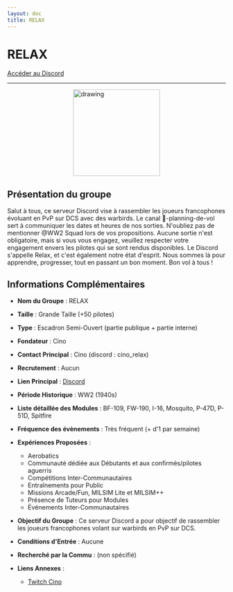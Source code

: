 ```yaml
---
layout: doc
title: RELAX
---
```


# RELAX

[Accéder au Discord](https://discord.gg/XZkQYGbnxF)

---
<img src="/commus_img/relax.webp" alt="drawing" width="200" style="display: block; margin-left: auto; margin-right: auto;"/>

## Présentation du groupe

Salut à tous, ce serveur Discord vise à rassembler les joueurs francophones évoluant en PvP sur DCS avec des warbirds. Le canal 📰-planning-de-vol sert à communiquer les dates et heures de nos sorties. N'oubliez pas de mentionner @WW2 Squad lors de vos propositions. Aucune sortie n'est obligatoire, mais si vous vous engagez, veuillez respecter votre engagement envers les pilotes qui se sont rendus disponibles. Le Discord s'appelle Relax, et c'est également notre état d'esprit. Nous sommes là pour apprendre, progresser, tout en passant un bon moment. Bon vol à tous !

## Informations Complémentaires

- **Nom du Groupe** : RELAX
- **Taille** : Grande Taille (+50 pilotes)
- **Type** : Escadron Semi-Ouvert (partie publique + partie interne)
- **Fondateur** : Cino
- **Contact Principal** : Cino (discord : cino_relax)
- **Recrutement** : Aucun
- **Lien Principal** : [Discord](https://discord.gg/XZkQYGbnxF)
- **Période Historique** : WW2 (1940s)
- **Liste détaillée des Modules** : BF-109, FW-190, I-16, Mosquito, P-47D, P-51D, Spitfire
- **Fréquence des évènements** : Très fréquent (+ d'1 par semaine)
- **Expériences Proposées** :
  - Aerobatics
  - Communauté dédiée aux Débutants et aux confirmés/pilotes aguerris
  - Compétitions Inter-Communautaires
  - Entraînements pour Public
  - Missions Arcade/Fun, MILSIM Lite et MILSIM++
  - Présence de Tuteurs pour Modules
  - Événements Inter-Communautaires

- **Objectif du Groupe** : Ce serveur Discord a pour objectif de rassembler les joueurs francophones volant sur warbirds en PvP sur DCS.

- **Conditions d'Entrée** : Aucune

- **Recherché par la Commu** : (non spécifié)

- **Liens Annexes** :
  - [Twitch Cino](https://twitch.tv/cino_relax)